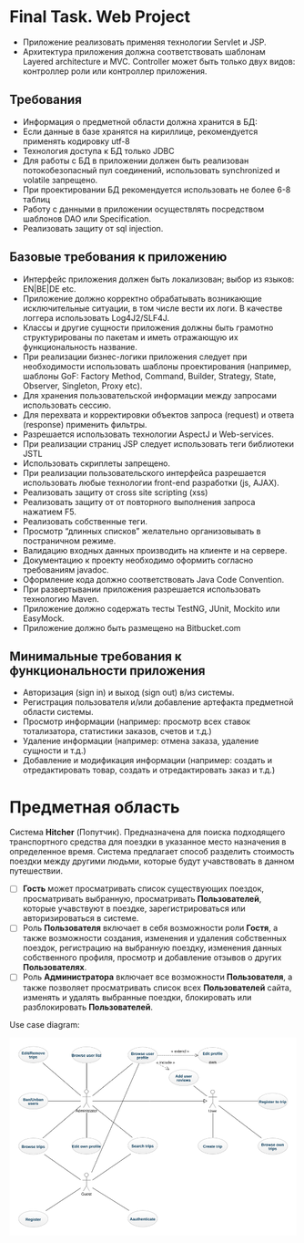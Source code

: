 Final Task. Web Project
===========================
- Приложение реализовать применяя технологии Servlet и JSP.
- Архитектура приложения должна соответствовать шаблонам Layered architecture и MVC. Controller может быть только двух видов: контроллер роли или контроллер приложения.

Требования
----------
- Информация о предметной области должна хранится в БД:
- Если данные в базе хранятся на кириллице, рекомендуется применять кодировку utf-8
- Технология доступа к БД только JDBC
- Для работы с БД в приложении должен быть реализован потокобезопасный пул соединений, использовать synchronized и volatile запрещено.
- При проектировании БД рекомендуется использовать не более 6-8 таблиц
- Работу с данными в приложении осуществлять посредством шаблонов DAO или Specification.
- Реализовать защиту от sql injection.

Базовые требования к приложению
-----------------------
- Интерфейс приложения должен быть локализован; выбор из языков: EN|BE|DE etc.
- Приложение должно корректно обрабатывать возникающие исключительные ситуации, в том числе вести их логи. В качестве логгера использовать Log4J2/SLF4J.
- Классы и другие сущности приложения должны быть грамотно структурированы по пакетам и иметь отражающую их функциональность название.
- При реализации бизнес-логики приложения следует при необходимости использовать шаблоны проектирования (например, шаблоны GoF: Factory Method, Command, Builder, Strategy, State, Observer, Singleton, Proxy etc).
- Для хранения пользовательской информации между запросами использовать сессию.
- Для перехвата и корректировки объектов запроса (request) и ответа (response) применить фильтры.
- Разрешается использовать технологии AspectJ и Web-services.
- При реализации страниц JSP следует использовать теги библиотеки JSTL
- Использовать скриплеты запрещено.
- При реализации пользовательского интерфейса разрешается использовать любые технологии front-end разработки (js, AJAX).
- Реализовать защиту от cross site scripting (xss)
- Реализовать защиту от от повторного выполнения запроса нажатием F5.
- Реализовать собственные теги.
- Просмотр “длинных списков” желательно организовывать в постраничном режиме.
- Валидацию входных данных производить на клиенте и на сервере.
- Документацию к проекту необходимо оформить согласно требованиям javadoc.
- Оформление кода должно соответствовать Java Code Convention.
- При развертывании приложения разрешается использовать технологию Maven.
- Приложение должно содержать тесты TestNG, JUnit, Mockito или EasyMock.
- Приложение должно быть размещено на Bitbucket.com

Минимальные требования к функциональности приложения
-------------------------------
- Авторизация (sign in) и выход (sign out) в/из системы.
- Регистрация пользователя и/или добавление артефакта предметной области системы.
- Просмотр информации (например: просмотр всех ставок тотализатора, статистики заказов, счетов и т.д.)
- Удаление информации (например: отмена заказа, удаление сущности и т.д.)
- Добавление и модификация информации (например: создать и отредактировать товар, создать и отредактировать заказ и т.д.)

Предметная область
===================

Система **Hitcher** (Попутчик). Предназначена для поиска подходящего транспортного средства для поездки в указанное место назначения в определенное время. Система предлагает способ разделить стоимость поездки между другими людьми, которые будут учавствовать в данном путешествии.
- [ ] **Гость** может просматривать список существующих поездок, просматривать выбранную, просматривать **Пользователей**, которые учавствуют в поездке, зарегистрироваться или авторизироваться в системе. 
- [ ] Роль **Пользователя** включает в себя возможности роли **Гостя**, а также возможности создания, изменения и удаления собственных поездок, регистрацию на выбранную поездку, изменения данных собственного профиля, просмотр и добавление отзывов о других **Пользователях**.
- [ ] Роль **Администратора** включает все возможности **Пользователя**, а также позволяет просматривать список всех **Пользователей** сайта, изменять и удалять выбранные поездки, блокировать или разблокировать **Пользователей**.

Use case diagram:

![alt text](https://github.com/isublsv/JavaWebDevelopment/blob/master/hitcher/data/usecase-diagram.png)
